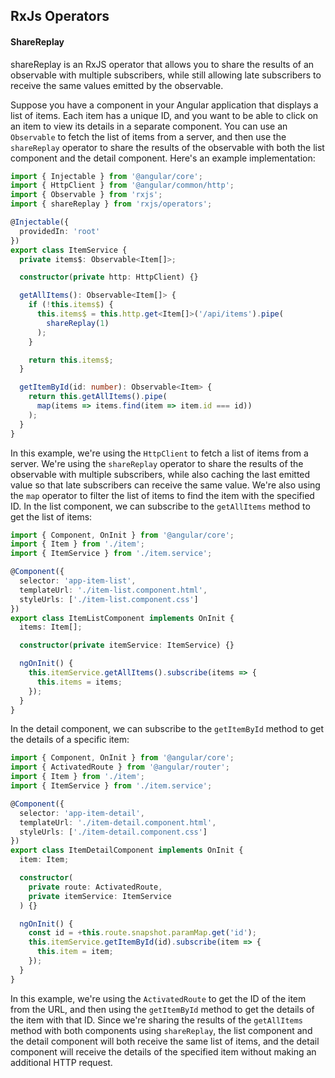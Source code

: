 ## RxJs Operators
#### ShareReplay
shareReplay is an RxJS operator that allows you to share the results of an observable with multiple subscribers, while still allowing late subscribers to receive the same values emitted by the observable.

Suppose you have a component in your Angular application that displays a list of items. Each item has a unique ID, and you want to be able to click on an item to view its details in a separate component. You can use an `Observable` to fetch the list of items from a server, and then use the `shareReplay` operator to share the results of the observable with both the list component and the detail component.
Here's an example implementation:
```typescript
import { Injectable } from '@angular/core';
import { HttpClient } from '@angular/common/http';
import { Observable } from 'rxjs';
import { shareReplay } from 'rxjs/operators';

@Injectable({
  providedIn: 'root'
})
export class ItemService {
  private items$: Observable<Item[]>;

  constructor(private http: HttpClient) {}

  getAllItems(): Observable<Item[]> {
    if (!this.items$) {
      this.items$ = this.http.get<Item[]>('/api/items').pipe(
        shareReplay(1)
      );
    }

    return this.items$;
  }

  getItemById(id: number): Observable<Item> {
    return this.getAllItems().pipe(
      map(items => items.find(item => item.id === id))
    );
  }
}
```
In this example, we're using the `HttpClient` to fetch a list of items from a server. We're using the `shareReplay` operator to share the results of the observable with multiple subscribers, while also caching the last emitted value so that late subscribers can receive the same value. We're also using the `map` operator to filter the list of items to find the item with the specified ID.
In the list component, we can subscribe to the `getAllItems` method to get the list of items:
```typescript
import { Component, OnInit } from '@angular/core';
import { Item } from './item';
import { ItemService } from './item.service';

@Component({
  selector: 'app-item-list',
  templateUrl: './item-list.component.html',
  styleUrls: ['./item-list.component.css']
})
export class ItemListComponent implements OnInit {
  items: Item[];

  constructor(private itemService: ItemService) {}

  ngOnInit() {
    this.itemService.getAllItems().subscribe(items => {
      this.items = items;
    });
  }
}
```
In the detail component, we can subscribe to the `getItemById` method to get the details of a specific item:
```typescript
import { Component, OnInit } from '@angular/core';
import { ActivatedRoute } from '@angular/router';
import { Item } from './item';
import { ItemService } from './item.service';

@Component({
  selector: 'app-item-detail',
  templateUrl: './item-detail.component.html',
  styleUrls: ['./item-detail.component.css']
})
export class ItemDetailComponent implements OnInit {
  item: Item;

  constructor(
    private route: ActivatedRoute,
    private itemService: ItemService
  ) {}

  ngOnInit() {
    const id = +this.route.snapshot.paramMap.get('id');
    this.itemService.getItemById(id).subscribe(item => {
      this.item = item;
    });
  }
}
```
In this example, we're using the `ActivatedRoute` to get the ID of the item from the URL, and then using the `getItemById` method to get the details of the item with that ID. Since we're sharing the results of the `getAllItems` method with both components using `shareReplay`, the list component and the detail component will both receive the same list of items, and the detail component will receive the details of the specified item without making an additional HTTP request.



